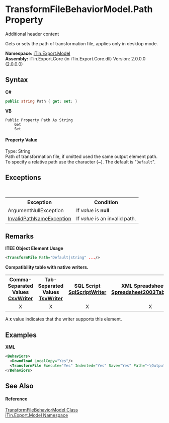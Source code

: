 # TransformFileBehaviorModel.Path Property 
Additional header content 

Gets or sets the path of transformation file, applies only in desktop mode.

**Namespace:**&nbsp;<a href="N_iTin_Export_Model">iTin.Export.Model</a><br />**Assembly:**&nbsp;iTin.Export.Core (in iTin.Export.Core.dll) Version: 2.0.0.0 (2.0.0.0)

## Syntax

**C#**<br />
``` C#
public string Path { get; set; }
```

**VB**<br />
``` VB
Public Property Path As String
	Get
	Set
```


#### Property Value
Type: String<br />Path of transformation file, if omitted used the same output element path. To specify a relative path use the character (~). The default is "`Default`".

## Exceptions
&nbsp;<table><tr><th>Exception</th><th>Condition</th></tr><tr><td>ArgumentNullException</td><td>If *value* is <strong>null</strong>.</td></tr><tr><td><a href="T_iTin_Export_Model_InvalidPathNameException">InvalidPathNameException</a></td><td>If *value* is an invalid path.</td></tr></table>

## Remarks

**ITEE Object Element Usage**<br />
``` XML
<TransformFile Path="Default|string" .../>
```


<strong>Compatibility table with native writers.</strong><table><tr><th>Comma-Separated Values<br /><a href="T_iTin_Export_Writers_CsvWriter">CsvWriter</a></th><th>Tab-Separated Values<br /><a href="T_iTin_Export_Writers_TsvWriter">TsvWriter</a></th><th>SQL Script<br /><a href="T_iTin_Export_Writers_SqlScriptWriter">SqlScriptWriter</a></th><th>XML Spreadsheet 2003<br /><a href="T_iTin_Export_Writers_Spreadsheet2003TabularWriter">Spreadsheet2003TabularWriter</a></th></tr><tr><td align="center">X</td><td align="center">X</td><td align="center">X</td><td align="center">X</td></tr></table> A <strong>`X`</strong> value indicates that the writer supports this element.


## Examples

**XML**<br />
``` XML
<Behaviors>
  <Downdload LocalCopy="Yes"/>
  <TransformFile Execute="Yes" Indented="Yes" Save="Yes" Path="~\Output"/>
</Behaviors>
```


## See Also


#### Reference
<a href="T_iTin_Export_Model_TransformFileBehaviorModel">TransformFileBehaviorModel Class</a><br /><a href="N_iTin_Export_Model">iTin.Export.Model Namespace</a><br />